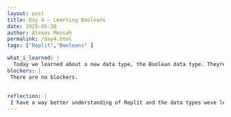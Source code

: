 ```yaml
---
layout: post
title: Day 4 – Learning Booleans
date: 2025-05-30
author: Alexes Mensah
permalink: /day4.html
tags: ["Replit","Booleans" ]

what_i_learned: |
  Today we learned about a new data type, the Boolean data type. Theyre very powerful because they enable our code to evaluate comparisons using true or false. We ran a couple examples in Replit. We worked on a project how input reads and returns strings from the terminal. I also learned  about operators.
blockers: |
 There are no blockers.
  
  
reflection: | 
 I have a way better understanding of Replit and the data types weve learned this week. I can say that I am much more confident using colab, replit, and github. I do feel like im missing some steps in the process but hopefully i will realize whats missing and learn through mistakes.
---
```

